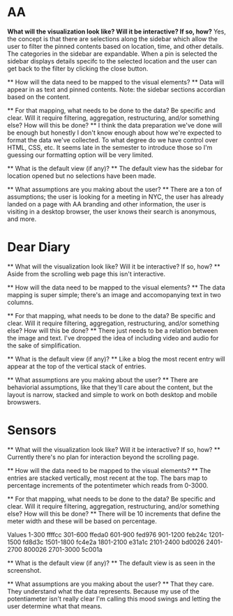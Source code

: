 # AA
**What will the visualization look like? Will it be interactive? If so, how?**
Yes, the concept is that there are selections along the sidebar which allow the user to filter the pinned contents based on location, time, and other details. The categories in the sidebar are expandable. When a pin is selected the sidebar displays details specifc to the selected location and the user can get back to the filter by clicking the close button. 

** How will the data need to be mapped to the visual elements? **
Data will appear in as text and pinned contents. Note: the sidebar sections accordian based on the content. 

** For that mapping, what needs to be done to the data? Be specific and clear. Will it require filtering, aggregation, restructuring, and/or something else? How will this be done? **
I think the data preparation we've done will be enough but honestly I don't know enough about how we're expected to format the data we've collected. To what degree do we have control over HTML, CSS, etc. It seems late in the semester to introduce those so I'm guessing our formatting option will be very limited. 

** What is the default view (if any)? **
The default view has the sidebar for location opened but no selections have been made.

** What assumptions are you making about the user? **
There are a ton of assumptions; the user is looking for a meeting in NYC, the user has already landed on a page with AA branding and other information, the user is visiting in a desktop browser, the user knows their search is anonymous, and more. 


# Dear Diary
** What will the visualization look like? Will it be interactive? If so, how? **
Aside from the scrolling web page this isn't interactive.

** How will the data need to be mapped to the visual elements? **
The data mapping is super simple; there's an image and accomopanying text in two columns. 

** For that mapping, what needs to be done to the data? Be specific and clear. Will it require filtering, aggregation, restructuring, and/or something else? How will this be done? **
There just needs to be a relation between the image and text. I've dropped the idea of including video and audio for the sake of simplification. 

** What is the default view (if any)? **
Like a blog the most recent entry will appear at the top of the vertical stack of entries.

** What assumptions are you making about the user? **
There are behaviorial assumptions, like that they'll care about the content, but the layout is narrow, stacked and simple to work on both desktop and mobile browswers.


# Sensors
** What will the visualization look like? Will it be interactive? If so, how? **
Currently there's no plan for interaction beyond the scrolling page.

** How will the data need to be mapped to the visual elements? **
The entries are stacked vertically, most recent at the top. The bars map to percentage increments of the potentimeter which reads from 0-3000. 

** For that mapping, what needs to be done to the data? Be specific and clear. Will it require filtering, aggregation, restructuring, and/or something else? How will this be done? **
There will be 10 increments that define the meter width and these will be based on percentage. 

Values
1-300		ffffcc
301-600		ffeda0
601-900		fed976
901-1200	feb24c
1201-1500	fd8d3c
1501-1800	fc4e2a
1801-2100	e31a1c
2101-2400	bd0026
2401-2700	800026
2701-3000	5c001a

** What is the default view (if any)? **
The default view is as seen in the screenshot.

** What assumptions are you making about the user? **
That they care. They understand what the data represents. Because my use of the potentiameter isn't really clear I'm calling this mood swings and letting the user determine what that means. 